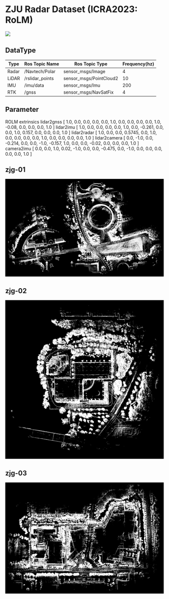 # ZJU Radar Dataset (ICRA2023: RoLM)

![](./pics/data_collection.png)

## DataType

| Type  | Ros Topic Name  | Ros Topic Type          | Frequency(hz) |
| ----- | --------------- | ----------------------- | ------------- |
| Radar | /Navtech/Polar  | sensor_msgs/Image       | 4             |
| LiDAR | /rslidar_points | sensor_msgs/PointCloud2 | 10            |
| IMU   | /imu/data       | sensor_msgs/Imu         | 200           |
| RTK   | /gnss           | sensor_msgs/NavSatFix   | 4             |



## Parameter

ROLM extrinsics
lidar2gnss
[
1.0, 0.0, 0.0, 0.0,
0.0, 1.0, 0.0, 0.0,
0.0, 0.0, 1.0, -0.08,
0.0, 0.0, 0.0, 1.0
]
lidar2imu
[
1.0, 0.0, 0.0, 0.0,
0.0, 1.0, 0.0, -0.261,
0.0, 0.0, 1.0, 0.157,
0.0, 0.0, 0.0, 1.0
]
lidar2radar
[
1.0, 0.0, 0.0, 0.5745,
0.0, 1.0, 0.0, 0.0,
0.0, 0.0, 1.0, 0.0,
0.0, 0.0, 0.0, 1.0
]
lidar2camera
[
0.0, -1.0, 0.0, -0.214,
0.0, 0.0, -1.0, -0.157,
1.0, 0.0, 0.0, -0.02,
0.0, 0.0, 0.0, 1.0
]
camera2imu
[
0.0, 0.0, 1.0, 0.02,
-1.0, 0.0, 0.0, -0.475,
0.0, -1.0, 0.0, 0.0,
0.0, 0.0, 0.0, 1.0
]

## zjg-01

![](./pics/zjg-01.png)

## zjg-02



![zjg-02](./pics/zjg-02.png)

## zjg-03



![zjg-03](./pics/zjg-03.png)

